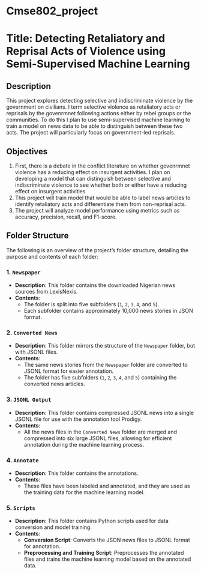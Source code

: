 # Cmse802_project


# Title: Detecting Retaliatory and Reprisal Acts of Violence using Semi-Supervised Machine Learning 


## Description
This project explores detecting selective and indiscriminate violence by the government on civilians. I term selective violence as retaliatory acts or reprisals by the govenrmnet following actions either by rebel groups or the communities. To do this I plan to use semi-supervised machine learning to train a model on news data to be able to distinguish between these two acts. The project will particularly focus on government-led reprisals. 


## Objectives
1. First, there is a debate in the conflict literature on whether govenrmnet violence has a reducing effect on insurgent activities. I plan on developing a model that can distinguish between selective and indiscriminate violence to see whether both or either have a reducing effect on insurgent activities
2. This project will train model that would be able to label news articles to identify retaliatory acts and differentiate them from non-reprisal acts.
3. The project will analyze model performance using metrics such as accuracy, precision, recall, and F1-score.


## Folder Structure

The following is an overview of the project’s folder structure, detailing the purpose and contents of each folder:

### 1. `Newspaper`
- **Description**: This folder contains the downloaded Nigerian news sources from LexisNexis.
- **Contents**:
  - The folder is split into five subfolders (`1`, `2`, `3`, `4`, and `5`).
  - Each subfolder contains approximately 10,000 news stories in JSON format.

### 2. `Converted News`
- **Description**: This folder mirrors the structure of the `Newspaper` folder, but with JSONL files.
- **Contents**:
  - The same news stories from the `Newspaper` folder are converted to JSONL format for easier annotation.
  - The folder has five subfolders (`1`, `2`, `3`, `4`, and `5`) containing the converted news articles.

### 3. `JSONL Output`
- **Description**: This folder contains compressed JSONL news into a single JSONL file for use with the annotation tool Prodigy.
- **Contents**:
  - All the news files in the `Converted News` folder are merged and compressed into six large JSONL files, allowing for efficient annotation during the machine learning process.

### 4. `Annotate`
- **Description**: This folder contains the annotations.
- **Contents**:
  - These files have been labeled and annotated, and they are used as the training data for the machine learning model.

### 5. `Scripts`
- **Description**: This folder contains Python scripts used for data conversion and model training.
- **Contents**:
  - **Conversion Script**: Converts the JSON news files to JSONL format for annotation.
  - **Preprocessing and Training Script**: Preprocesses the annotated files and trains the machine learning model based on the annotated data.

